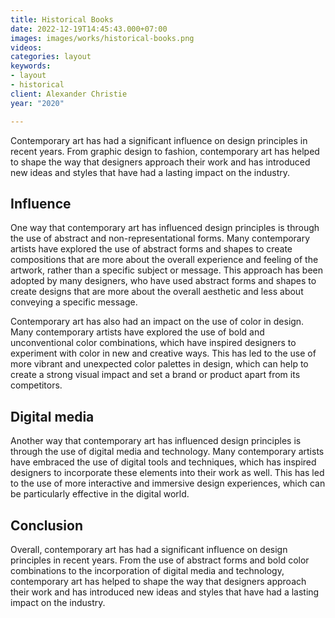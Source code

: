```yaml
---
title: Historical Books
date: 2022-12-19T14:45:43.000+07:00
images: images/works/historical-books.png
videos: 
categories: layout
keywords:
- layout
- historical
client: Alexander Christie
year: "2020"

---
```

Contemporary art has had a significant influence on design principles in recent years. From graphic design to fashion, contemporary art has helped to shape the way that designers approach their work and has introduced new ideas and styles that have had a lasting impact on the industry.

## Influence

One way that contemporary art has influenced design principles is through the use of abstract and non-representational forms. Many contemporary artists have explored the use of abstract forms and shapes to create compositions that are more about the overall experience and feeling of the artwork, rather than a specific subject or message. This approach has been adopted by many designers, who have used abstract forms and shapes to create designs that are more about the overall aesthetic and less about conveying a specific message.

Contemporary art has also had an impact on the use of color in design. Many contemporary artists have explored the use of bold and unconventional color combinations, which have inspired designers to experiment with color in new and creative ways. This has led to the use of more vibrant and unexpected color palettes in design, which can help to create a strong visual impact and set a brand or product apart from its competitors.

## Digital media

Another way that contemporary art has influenced design principles is through the use of digital media and technology. Many contemporary artists have embraced the use of digital tools and techniques, which has inspired designers to incorporate these elements into their work as well. This has led to the use of more interactive and immersive design experiences, which can be particularly effective in the digital world.

## Conclusion

Overall, contemporary art has had a significant influence on design principles in recent years. From the use of abstract forms and bold color combinations to the incorporation of digital media and technology, contemporary art has helped to shape the way that designers approach their work and has introduced new ideas and styles that have had a lasting impact on the industry.